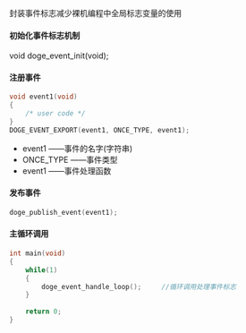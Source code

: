 <!--
 * @file:     xxx.c
 * @author:   guangjieMVP
 * @github:               
 * @version:  v1.0.0
 * @date:     2020-xx-xx
 * @brief:               
-->
封装事件标志减少裸机编程中全局标志变量的使用

#### 初始化事件标志机制
void doge_event_init(void);

#### 注册事件

```c
void event1(void)
{
	/* user code */
}
DOGE_EVENT_EXPORT(event1, ONCE_TYPE, event1);
```

* event1 ——事件的名字(字符串)
* ONCE_TYPE ——事件类型
* event1 ——事件处理函数

#### 发布事件

```c
doge_publish_event(event1);
```

#### 主循环调用

```c
int main(void)
{
    while(1)
	{
    	doge_event_handle_loop();	  //循环调用处理事件标志	
	}
    
    return 0;
}

```

